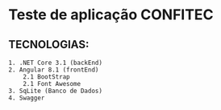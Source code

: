 # Teste de aplicação CONFITEC
## TECNOLOGIAS:
    1. .NET Core 3.1 (backEnd)
    2. Angular 8.1 (frontEnd)
        2.1 BootStrap
        2.1 Font Awesome
    3. SqLite (Banco de Dados)
    4. Swagger